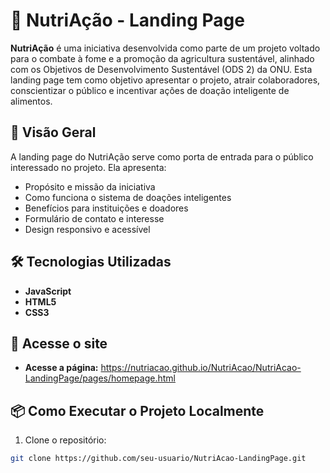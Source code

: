 # 🌱 NutriAção - Landing Page

**NutriAção** é uma iniciativa desenvolvida como parte de um projeto voltado para o combate à fome e a promoção da agricultura sustentável, alinhado com os Objetivos de Desenvolvimento Sustentável (ODS 2) da ONU. Esta landing page tem como objetivo apresentar o projeto, atrair colaboradores, conscientizar o público e incentivar ações de doação inteligente de alimentos.

## 🚀 Visão Geral

A landing page do NutriAção serve como porta de entrada para o público interessado no projeto. Ela apresenta:

- Propósito e missão da iniciativa
- Como funciona o sistema de doações inteligentes
- Benefícios para instituições e doadores
- Formulário de contato e interesse
- Design responsivo e acessível

## 🛠️ Tecnologias Utilizadas

- **JavaScript**
- **HTML5**
- **CSS3**

## 🔗 Acesse o site
- **Acesse a página:** https://nutriacao.github.io/NutriAcao/NutriAcao-LandingPage/pages/homepage.html

## 📦 Como Executar o Projeto Localmente

1. Clone o repositório:

```bash
git clone https://github.com/seu-usuario/NutriAcao-LandingPage.git
